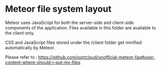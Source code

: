 # Meteor file system layout

Meteor uses JavaScript for both the server-side and client-side components of the application. Files available in this folder are available to the client only.

CSS and JavaScript files stored under the /client folder get minified automatically by Meteor.

Please refer to : https://github.com/oortcloud/unofficial-meteor-faq#user-content-where-should-i-put-my-files
